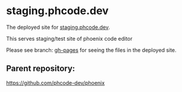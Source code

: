 # staging.phcode.dev

The deployed site for [staging.phcode.dev](https://staging.phcode.dev).

This serves staging/test site of phoenix code editor


Please see branch: [gh-pages](https://github.com/phcode-dev/staging.phcode.dev/tree/gh-pages) for seeing the files in the deployed site. 

## Parent repository:

https://github.com/phcode-dev/phoenix
